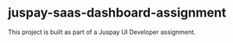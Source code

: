 # juspay-saas-dashboard-assignment

This project is built as part of a Juspay UI Developer assignment.
